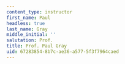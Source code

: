 ```yaml
---
content_type: instructor
first_name: Paul
headless: true
last_name: Gray
middle_initial: ''
salutation: Prof.
title: Prof. Paul Gray
uid: 67283854-8b7c-ae36-a577-5f3f7964caed
---
```

